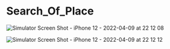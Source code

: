 # Search_Of_Place


![Simulator Screen Shot - iPhone 12 - 2022-04-09 at 22 12 08](https://user-images.githubusercontent.com/77065124/162588450-5e253b69-a2dd-429b-ac7c-ae40e4f7a92f.png)



![Simulator Screen Shot - iPhone 12 - 2022-04-09 at 22 12 12](https://user-images.githubusercontent.com/77065124/162588455-5f891370-10de-4b27-b7ef-905df6ab07bb.png)




